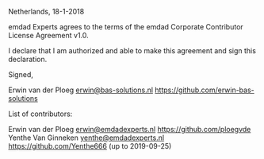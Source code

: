 Netherlands, 18-1-2018

emdad Experts agrees to the terms of the emdad Corporate Contributor License
Agreement v1.0.

I declare that I am authorized and able to make this agreement and sign this
declaration.

Signed,

Erwin van der Ploeg erwin@bas-solutions.nl https://github.com/erwin-bas-solutions

List of contributors:

Erwin van der Ploeg erwin@emdadexperts.nl https://github.com/ploegvde
Yenthe Van Ginneken yenthe@emdadexperts.nl https://github.com/Yenthe666 (up to 2019-09-25)

